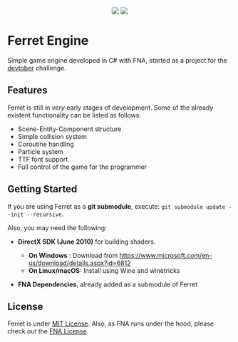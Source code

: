 <p align="center">
  <img src="https://img.shields.io/github/license/pacojq/Ferret.svg?color=green" />
  <img src="https://img.shields.io/badge/version-0.0.1-blue.svg" />
</p>

# Ferret Engine

Simple game engine developed in C# with FNA, started as a project for the [devtober](https://twitter.com/devtober) challenge.


## Features

Ferret is still in *very* early stages of development. Some of the already existent functionality can be listed as follows:

- Scene-Entity-Component structure
- Simple collision system
- Coroutine handling
- Particle system
- TTF font support
- Full control of the game for the programmer


## Getting Started

If you are using Ferret as a **git submodule**, execute: `git submodule update --init --recursive`.

Also, you may need the following:

- **DirectX SDK (June 2010)** for building shaders.
  - **On Windows** : Download from https://www.microsoft.com/en-us/download/details.aspx?id=6812
  - **On Linux/macOS:** Install using Wine and winetricks

- **FNA Dependencies**, already added as a submodule of Ferret


## License

Ferret is under [MIT License](/LICENSE).
Also, as FNA runs under the hood, please check out the [FNA License](https://github.com/FNA-XNA/FNA/tree/master/licenses).
